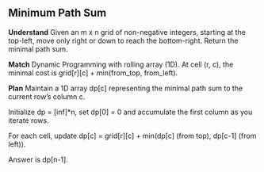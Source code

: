 ## Minimum Path Sum
**Understand**
Given an m x n grid of non-negative integers, starting at the top-left, move only right or down to reach the bottom-right. Return the minimal path sum.

**Match**
Dynamic Programming with rolling array (1D). At cell (r, c), the minimal cost is grid[r][c] + min(from_top, from_left).

**Plan**
Maintain a 1D array dp[c] representing the minimal path sum to the current row’s column c.

Initialize dp = [inf]*n, set dp[0] = 0 and accumulate the first column as you iterate rows.

For each cell, update dp[c] = grid[r][c] + min(dp[c] (from top), dp[c-1] (from left)).

Answer is dp[n-1].